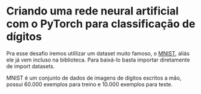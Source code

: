 # Criando uma rede neural  artificial com o PyTorch para classificação de dígitos

Pra esse desafio iremos utillizar um dataset muito famoso, o [MNIST](http://yann.lecun.com/exdb/mnist/), aliás ele já vem incluso na biblioteca. Para baixá-lo basta importar diretamente de import datasets.

MNIST é um conjunto de dados de imagens de dígitos escritos a mão, possui 60.000 exemplos para treino e 10.000 exemplos para teste.
